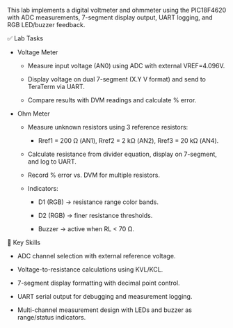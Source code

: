 This lab implements a digital voltmeter and ohmmeter using the PIC18F4620 with ADC measurements, 7-segment display output, UART logging, and RGB LED/buzzer feedback.  

✅ Lab Tasks  

- Voltage Meter  

  - Measure input voltage (AN0) using ADC with external VREF=4.096V.  

  - Display voltage on dual 7-segment (X.Y V format) and send to TeraTerm via UART.  

  - Compare results with DVM readings and calculate % error.  

- Ohm Meter  

  - Measure unknown resistors using 3 reference resistors:  

    - Rref1 = 200 Ω (AN1), Rref2 = 2 kΩ (AN2), Rref3 = 20 kΩ (AN4).  

  - Calculate resistance from divider equation, display on 7-segment, and log to UART.  

  - Record % error vs. DVM for multiple resistors.  

  - Indicators:  

    - D1 (RGB) → resistance range color bands.  

    - D2 (RGB) → finer resistance thresholds.  

    - Buzzer → active when RL < 70 Ω.  

🔑 Key Skills

- ADC channel selection with external reference voltage.  

- Voltage-to-resistance calculations using KVL/KCL.  

- 7-segment display formatting with decimal point control.  

- UART serial output for debugging and measurement logging.

- Multi-channel measurement design with LEDs and buzzer as range/status indicators.
